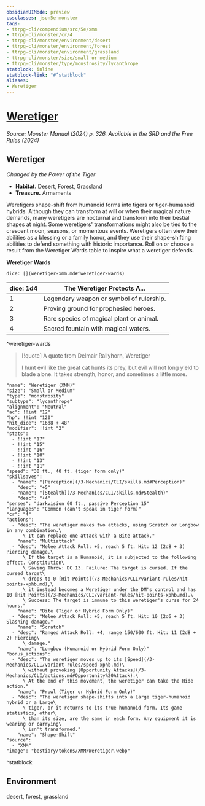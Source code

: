 ```yaml
---
obsidianUIMode: preview
cssclasses: json5e-monster
tags:
- ttrpg-cli/compendium/src/5e/xmm
- ttrpg-cli/monster/cr/4
- ttrpg-cli/monster/environment/desert
- ttrpg-cli/monster/environment/forest
- ttrpg-cli/monster/environment/grassland
- ttrpg-cli/monster/size/small-or-medium
- ttrpg-cli/monster/type/monstrosity/lycanthrope
statblock: inline
statblock-link: "#^statblock"
aliases:
- Weretiger
---
```

# [Weretiger](3-Mechanics\CLI\bestiary\monstrosity/weretiger-xmm.md)
*Source: Monster Manual (2024) p. 326. Available in the <span title='Systems Reference Document (5.2)'>SRD</span> and the Free Rules (2024)*  

## Weretiger

*Changed by the Power of the Tiger*

- **Habitat.** Desert, Forest, Grassland  
- **Treasure.** Armaments  

Weretigers shape-shift from humanoid forms into tigers or tiger-humanoid hybrids. Although they can transform at will or when their magical nature demands, many weretigers are nocturnal and transform into their bestial shapes at night. Some weretigers' transformations might also be tied to the crescent moon, seasons, or momentous events. Weretigers often view their abilities as a blessing or a family honor, and they use their shape-shifting abilities to defend something with historic importance. Roll on or choose a result from the Weretiger Wards table to inspire what a weretiger defends.

**Weretiger Wards**

`dice: [](weretiger-xmm.md#^weretiger-wards)`

| dice: 1d4 | The Weretiger Protects A... |
|-----------|-----------------------------|
| 1 | Legendary weapon or symbol of rulership. |
| 2 | Proving ground for prophesied heroes. |
| 3 | Rare species of magical plant or animal. |
| 4 | Sacred fountain with magical waters. |
^weretiger-wards

> [!quote] A quote from Delmair Rallyhorn, Weretiger  
> 
> I hunt evil like the great cat hunts its prey, but evil will not long yield to blade alone. It takes strength, honor, and sometimes a little more.


```statblock
"name": "Weretiger (XMM)"
"size": "Small or Medium"
"type": "monstrosity"
"subtype": "lycanthrope"
"alignment": "Neutral"
"ac": !!int "12"
"hp": !!int "120"
"hit_dice": "16d8 + 48"
"modifier": !!int "2"
"stats":
  - !!int "17"
  - !!int "15"
  - !!int "16"
  - !!int "10"
  - !!int "13"
  - !!int "11"
"speed": "30 ft., 40 ft. (tiger form only)"
"skillsaves":
  - "name": "[Perception](/3-Mechanics/CLI/skills.md#Perception)"
    "desc": "+5"
  - "name": "[Stealth](/3-Mechanics/CLI/skills.md#Stealth)"
    "desc": "+4"
"senses": "darkvision 60 ft., passive Perception 15"
"languages": "Common (can't speak in tiger form)"
"cr": "4"
"actions":
  - "desc": "The weretiger makes two attacks, using Scratch or Longbow in any combination.\
      \ It can replace one attack with a Bite attack."
    "name": "Multiattack"
  - "desc": "Melee Attack Roll: +5, reach 5 ft. Hit: 12 (2d8 + 3) Piercing damage.\
      \ If the target is a Humanoid, it is subjected to the following effect. Constitution\
      \ Saving Throw: DC 13. Failure: The target is cursed. If the cursed target\
      \ drops to 0 [Hit Points](/3-Mechanics/CLI/variant-rules/hit-points-xphb.md),\
      \ it instead becomes a Weretiger under the DM's control and has 10 [Hit Points](/3-Mechanics/CLI/variant-rules/hit-points-xphb.md).\
      \ Success: The target is immune to this weretiger's curse for 24 hours."
    "name": "Bite (Tiger or Hybrid Form Only)"
  - "desc": "Melee Attack Roll: +5, reach 5 ft. Hit: 10 (2d6 + 3) Slashing damage."
    "name": "Scratch"
  - "desc": "Ranged Attack Roll: +4, range 150/600 ft. Hit: 11 (2d8 + 2) Piercing\
      \ damage."
    "name": "Longbow (Humanoid or Hybrid Form Only)"
"bonus_actions":
  - "desc": "The weretiger moves up to its [Speed](/3-Mechanics/CLI/variant-rules/speed-xphb.md)\
      \ without provoking [Opportunity Attacks](/3-Mechanics/CLI/actions.md#Opportunity%20Attack).\
      \ At the end of this movement, the weretiger can take the Hide action."
    "name": "Prowl (Tiger or Hybrid Form Only)"
  - "desc": "The weretiger shape-shifts into a Large tiger-humanoid hybrid or a Large\
      \ tiger, or it returns to its true humanoid form. Its game statistics, other\
      \ than its size, are the same in each form. Any equipment it is wearing or carrying\
      \ isn't transformed."
    "name": "Shape-Shift"
"source":
  - "XMM"
"image": "bestiary/tokens/XMM/Weretiger.webp"
```
^statblock

## Environment

desert, forest, grassland